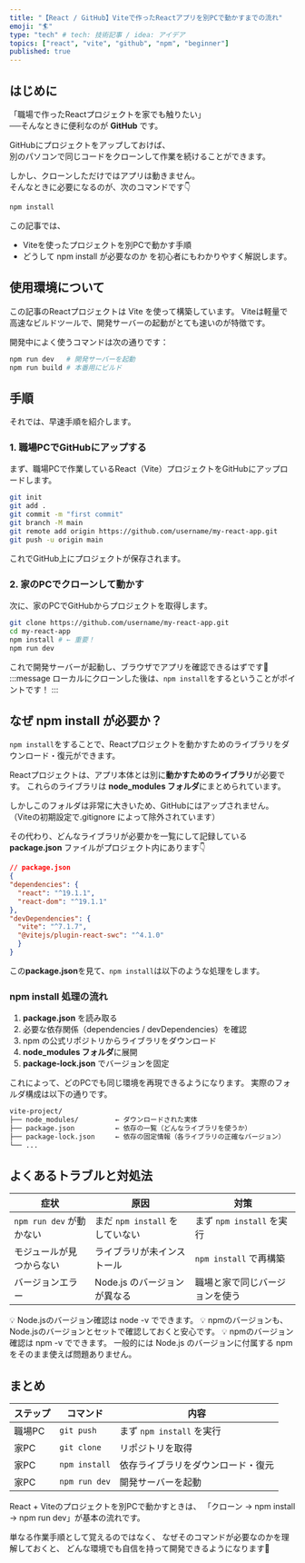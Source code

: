 ```yaml
---
title: "【React / GitHub】Viteで作ったReactアプリを別PCで動かすまでの流れ"
emoji: "🏄"
type: "tech" # tech: 技術記事 / idea: アイデア
topics: ["react", "vite", "github", "npm", "beginner"]
published: true
---
```


## はじめに
「職場で作ったReactプロジェクトを家でも触りたい」  
──そんなときに便利なのが **GitHub** です。  

GitHubにプロジェクトをアップしておけば、  
別のパソコンで同じコードをクローンして作業を続けることができます。  

しかし、クローンしただけではアプリは動きません。  
そんなときに必要になるのが、次のコマンドです👇

```bash
npm install
```

この記事では、
- Viteを使ったプロジェクトを別PCで動かす手順
- どうして npm install が必要なのか
を初心者にもわかりやすく解説します。

## 使用環境について

この記事のReactプロジェクトは Vite を使って構築しています。
Viteは軽量で高速なビルドツールで、開発サーバーの起動がとても速いのが特徴です。

開発中によく使うコマンドは次の通りです：
```bash
npm run dev   # 開発サーバーを起動
npm run build # 本番用にビルド
```

## 手順
それでは、早速手順を紹介します。
### 1. 職場PCでGitHubにアップする
まず、職場PCで作業しているReact（Vite）プロジェクトをGitHubにアップロードします。
```bash
git init
git add .
git commit -m "first commit"
git branch -M main
git remote add origin https://github.com/username/my-react-app.git
git push -u origin main
```

これでGitHub上にプロジェクトが保存されます。


### 2. 家のPCでクローンして動かす

次に、家のPCでGitHubからプロジェクトを取得します。

```bash
git clone https://github.com/username/my-react-app.git
cd my-react-app
npm install # ← 重要！
npm run dev
```
これで開発サーバーが起動し、ブラウザでアプリを確認できるはずです🎉
:::message
ローカルにクローンした後は、`npm install`をするということがポイントです！
:::

## なぜ npm install が必要か？

`npm install`をすることで、Reactプロジェクトを動かすためのライブラリをダウンロード・復元ができます。

Reactプロジェクトは、アプリ本体とは別に**動かすためのライブラリ**が必要です。
これらのライブラリは **node_modules フォルダ**にまとめられています。

しかしこのフォルダは非常に大きいため、GitHubにはアップされません。
（Viteの初期設定で.gitignore によって除外されています）

その代わり、どんなライブラリが必要かを一覧にして記録している**package.json** ファイルがプロジェクト内にあります👇

```json
// package.json
{
"dependencies": {
  "react": "^19.1.1",
  "react-dom": "^19.1.1"
},
"devDependencies": {
  "vite": "^7.1.7",
  "@vitejs/plugin-react-swc": "^4.1.0"
  }
}
```
この**package.json**を見て、`npm install`は以下のような処理をします。

### npm install 処理の流れ
1. **package.json** を読み取る
2. 必要な依存関係（dependencies / devDependencies）を確認
3. npm の公式リポジトリからライブラリをダウンロード
4. **node_modules フォルダ**に展開
5. **package-lock.json** でバージョンを固定


これによって、どのPCでも同じ環境を再現できるようになります。
実際のフォルダ構成は以下の通りです。
```bash
vite-project/
├── node_modules/         ← ダウンロードされた実体
├── package.json          ← 依存の一覧（どんなライブラリを使うか）
├── package-lock.json     ← 依存の固定情報（各ライブラリの正確なバージョン）
└── ...
```

## よくあるトラブルと対処法
| 症状 | 原因 | 対策 |
|------|------|------|
| `npm run dev` が動かない | まだ `npm install` をしていない | まず `npm install` を実行 |
| モジュールが見つからない | ライブラリが未インストール | `npm install` で再構築 |
| バージョンエラー | Node.js のバージョンが異なる | 職場と家で同じバージョンを使う |

💡 Node.jsのバージョン確認は node -v でできます。
💡 npmのバージョンも、Node.jsのバージョンとセットで確認しておくと安心です。
💡 npmのバージョン確認は npm -v でできます。
一般的には Node.js のバージョンに付属する npm をそのまま使えば問題ありません。


## まとめ
| ステップ | コマンド | 内容 |
|------|------|------|
| 職場PC | `git push` | まず `npm install` を実行 |
| 家PC | `git clone` | リポジトリを取得 |
| 家PC | `npm install` | 依存ライブラリをダウンロード・復元 |
| 家PC | `npm run dev` | 開発サーバーを起動 |

React + Viteのプロジェクトを別PCで動かすときは、
「クローン → npm install → npm run dev」が基本の流れです。

単なる作業手順として覚えるのではなく、
なぜそのコマンドが必要なのかを理解しておくと、
どんな環境でも自信を持って開発できるようになります💪
